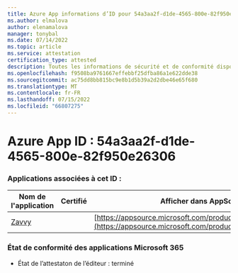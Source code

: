 ```yaml
---
title: Azure App informations d’ID pour 54a3aa2f-d1de-4565-800e-82f950e26306
ms.author: elmalova
author: elenamalova
manager: tonybal
ms.date: 07/14/2022
ms.topic: article
ms.service: attestation
certification_type: attested
description: Toutes les informations de sécurité et de conformité disponibles pour 54a3aa2f-d1de-4565-800e-82f950e26306.
ms.openlocfilehash: f9508ba9761667effebbf25dfba86a1e622dde38
ms.sourcegitcommit: ac75dd8bb815bc9e8b1d5b39a2d2dbe46e65f680
ms.translationtype: MT
ms.contentlocale: fr-FR
ms.lasthandoff: 07/15/2022
ms.locfileid: "66807275"
---
```

# <a name="azure-app-id-54a3aa2f-d1de-4565-800e-82f950e26306"></a>Azure App ID : 54a3aa2f-d1de-4565-800e-82f950e26306


### <a name="apps-associated-with-this-id"></a>Applications associées à cet ID :
| **Nom de l'application** | **Certifié** | **Afficher dans AppSource** |
|--------------|---------------|-----------------------|
| [Zavvy](../forward/WA200003965.md) |  | [https://appsource.microsoft.com/product/office/WA200003965](https://appsource.microsoft.com/product/office/WA200003965) |

### <a name="microsoft-365-app-compliance-status"></a>État de conformité des applications Microsoft 365
- État de l’attestaton de l’éditeur : terminé
